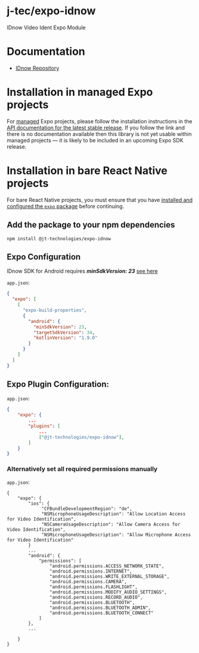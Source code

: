 # j-tec/expo-idnow

IDnow Video Ident Expo Module

# Documentation

- [IDnow Repository](https://github.com/idnow)

# Installation in managed Expo projects

For [managed](https://docs.expo.dev/archive/managed-vs-bare/) Expo projects, please follow the installation instructions in the [API documentation for the latest stable release](#api-documentation). If you follow the link and there is no documentation available then this library is not yet usable within managed projects &mdash; it is likely to be included in an upcoming Expo SDK release.

# Installation in bare React Native projects

For bare React Native projects, you must ensure that you have [installed and configured the `expo` package](https://docs.expo.dev/bare/installing-expo-modules/) before continuing.

## Add the package to your npm dependencies

```
npm install @jt-technologies/expo-idnow
```

## Expo Configuration

IDnow SDK for Android requires _**minSdkVersion: 23**_ [see here](https://github.com/idnow/de.idnow.android?tab=readme-ov-file#requirements)

`app.json`:

```json
{
  "expo": [
    [
      "expo-build-properties",
      {
        "android": {
          "minSdkVersion": 23,
          "targetSdkVersion": 34,
          "kotlinVersion": "1.9.0"
        }
      }
    ]
  ]
}
```

## Expo Plugin Configuration:

`app.json`:

```json
{
    "expo": {
        ...
        "plugins": [
            ...
            ["@jt-technologies/expo-idnow"],
        ]
    }
}
```

### Alternatively set all required permissions manually

`app.json`:

```
{
    "expo": {
        "ios": {
             "CFBundleDevelopmentRegion": "de",
             "NSMicrophoneUsageDescription": "Allow Location Access for Video Identification",
             "NSCameraUsageDescription": "Allow Camera Access for Video Identification",
             "NSMicrophoneUsageDescription": "Allow Microphone Access for Video Identification"
        }
        ...
        "android": {
            "permissions": [
                "android.permissions.ACCESS_NETWORK_STATE",
                "android.permissions.INTERNET",
                "android.permissions.WRITE_EXTERNAL_STORAGE",
                "android.permissions.CAMERA",
                "android.permissions.FLASHLIGHT",
                "android.permissions.MODIFY_AUDIO_SETTINGS",
                "android.permissions.RECORD_AUDIO",
                "android.permissions.BLUETOOTH",
                "android.permissions.BLUETOOTH_ADMIN",
                "android.permissions.BLUETOOTH_CONNECT"
            ]
        },
        ...

    }
}
```

